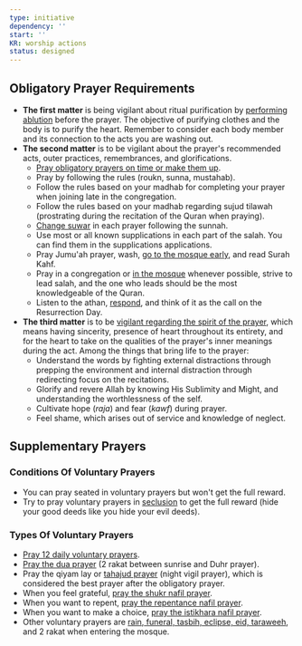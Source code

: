 ```yaml
---
type: initiative
dependency: ''
start: ''
KR: worship actions
status: designed
---
```


## Obligatory Prayer Requirements

* **The first matter** is being vigilant about ritual purification by [performing ablution](docs/sidebar1/Processes/Make%20ablution%20with%20both%20intentions.md) before the prayer. The objective of purifying clothes and the body is to purify the heart. Remember to consider each body member and its connection to the acts you are washing out.
* **The second matter** is to be vigilant about the prayer's recommended acts, outer practices, remembrances, and glorifications.
	* [Pray obligatory prayers on time or make them up](docs/sidebar1/Processes/Pray%20obligatory%20prayers%20on%20time%20or%20make%20them%20up.md).
	* Pray by following the rules (roukn, sunna, mustahab).
	* Follow the rules based on your madhab for completing your prayer when joining late in the congregation.
	* Follow the rules based on your madhab regarding sujud tilawah (prostrating during the recitation of the Quran when praying).
	* [Change suwar](docs/sidebar1/Processes/Make%20ablution%20with%20both%20intentions.md) in each prayer following the sunnah.
	* Use most or all known supplications in each part of the salah. You can find them in the supplications applications.
	* Pray Jumu'ah prayer, wash, [go to the mosque early](docs/sidebar1/Processes/Make%20preparation%20for%20friday%20prayer.md), and read Surah Kahf.
	* Pray in a congregation or [in the mosque](docs/sidebar1/Processes/Pray%20in%20the%20mosque.md) whenever possible, strive to lead salah, and the one who leads should be the most knowledgeable of the Quran.
	* Listen to the athan, [respond](docs/sidebar1/Processes/Respond%20to%20call%20of%20prayer.md), and think of it as the call on the Resurrection Day.
* **The third matter** is to be [vigilant regarding the spirit of the prayer](docs/sidebar1/Processes/Focus%20during%20prayer.md), which means having sincerity, presence of heart throughout its entirety, and for the heart to take on the qualities of the prayer's inner meanings during the act. Among the things that bring life to the prayer:
	* Understand the words by fighting external distractions through prepping the environment and internal distraction through redirecting focus on the recitations.
	* Glorify and revere Allah by knowing His Sublimity and Might, and understanding the worthlessness of the self.
	* Cultivate hope (_raja_) and fear (_kawf_) during prayer.
	* Feel shame, which arises out of service and knowledge of neglect.

## Supplementary Prayers

### Conditions Of Voluntary Prayers

* You can pray seated in voluntary prayers but won't get the full reward.
* Try to pray voluntary prayers in [seclusion](docs/sidebar1/Processes/Hide%20your%20good%20deeds.md) to get the full reward (hide your good deeds like you hide your evil deeds).

### Types Of Voluntary Prayers

* [Pray 12 daily voluntary prayers](docs/sidebar1/Processes/Pray%2012%20daily%20nawafil%20prayers.md).
* [Pray the dua prayer](docs/sidebar1/Processes/Pray%20the%20dua%20prayer.md) (2 rakat between sunrise and Duhr prayer).
* Pray the qiyam lay or [tahajud prayer](docs/sidebar1/Processes/Pray%20tahajud%20prayer.md) (night vigil prayer), which is considered the best prayer after the obligatory prayer.
* When you feel grateful, [pray the shukr nafil prayer](docs/sidebar1/Processes/Pray%20chukr%20nafil%20prayer.md).
* When you want to repent, [pray the repentance nafil prayer](docs/sidebar1/Processes/Regret%20and%20prevent%20after%20committing%20a%20sin.md).
* When you want to make a choice, [pray the istikhara nafil prayer](docs/sidebar1/Processes/Make%20istikhara%20when%20choosing.md).
* Other voluntary prayers are [rain, funeral, tasbih, eclipse, eid, taraweeh](docs/sidebar1/Processes/Pray%20additional%20voluntary%20prayers.md), and 2 rakat when entering the mosque.

